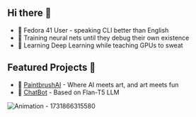 ## Hi there 👋

- 🐧 Fedora 41 User - speaking CLI better than English
- 🤖 Training neural nets until they debug their own existence
- 🌱 Learning Deep Learning while teaching GPUs to sweat

## Featured Projects 🚀
- 🎨 <a href="https://paintbrushai.streamlit.app" target="_blank">PaintbrushAI</a> - Where AI meets art, and art meets fun  
- 👾 <a href="https://chatbot-lamini.vercel.app" target="_blank">ChatBot</a> - Based on Flan-T5 LLM


![Animation - 1731866315580](https://github.com/user-attachments/assets/5395fa28-4b64-4dec-a700-1e8a8bdc91f5)

